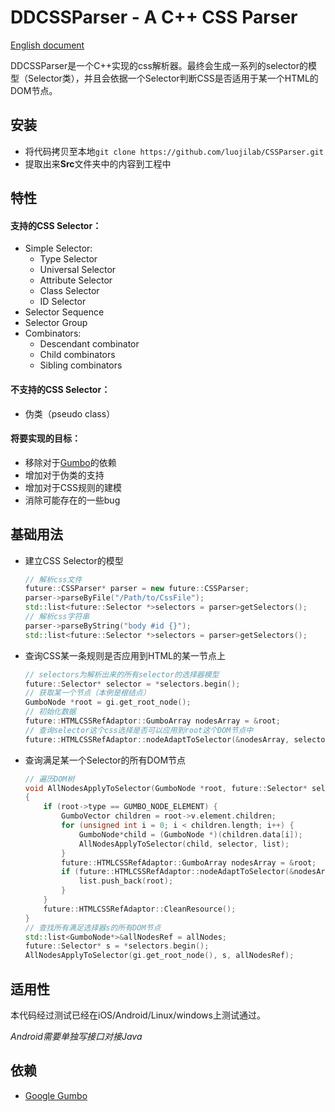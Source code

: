 # DDCSSParser - A C++ CSS Parser
[English document](./README-EN.md)

DDCSSParser是一个C++实现的css解析器。最终会生成一系列的selector的模型（Selector类），并且会依据一个Selector判断CSS是否适用于某一个HTML的DOM节点。

## 安装

* 将代码拷贝至本地`git clone https://github.com/luojilab/CSSParser.git`
* 提取出来**Src**文件夹中的内容到工程中

## 特性

#### 支持的CSS Selector：

* Simple Selector:
  * Type Selector
  * Universal Selector
  * Attribute Selector
  * Class Selector
  * ID Selector
* Selector Sequence
* Selector Group
* Combinators:
  * Descendant combinator
  * Child combinators
  * Sibling combinators

#### 不支持的CSS Selector：

* 伪类（pseudo class）

#### 将要实现的目标：

* 移除对于[Gumbo](https://github.com/google/gumbo-parser)的依赖
* 增加对于伪类的支持
* 增加对于CSS规则的建模
* 消除可能存在的一些bug

## 基础用法

* 建立CSS Selector的模型

  ```c++
  // 解析css文件
  future::CSSParser* parser = new future::CSSParser;
  parser->parseByFile("/Path/to/CssFile");
  std::list<future::Selector *>selectors = parser>getSelectors();
  // 解析css字符串
  parser->parseByString("body #id {}");
  std::list<future::Selector *>selectors = parser>getSelectors();
  ```

* 查询CSS某一条规则是否应用到HTML的某一节点上

  ```c++
  // selectors为解析出来的所有selector的选择器模型
  future::Selector* selector = *selectors.begin();
  // 获取某一个节点（本例是根结点）
  GumboNode *root = gi.get_root_node();
  // 初始化数据
  future::HTMLCSSRefAdaptor::GumboArray nodesArray = &root;
  // 查询selector这个css选择是否可以应用到root这个DOM节点中
  future::HTMLCSSRefAdaptor::nodeAdaptToSelector(&nodesArray, selector);
  ```

* 查询满足某一个Selector的所有DOM节点

  ```c++
  // 遍历DOM树
  void AllNodesApplyToSelector(GumboNode *root, future::Selector* selector, std::list<GumboNode *>&list)
  {
      if (root->type == GUMBO_NODE_ELEMENT) {
          GumboVector children = root->v.element.children;
          for (unsigned int i = 0; i < children.length; i++) {
              GumboNode*child = (GumboNode *)(children.data[i]);
              AllNodesApplyToSelector(child, selector, list);
          }
          future::HTMLCSSRefAdaptor::GumboArray nodesArray = &root;
          if (future::HTMLCSSRefAdaptor::nodeAdaptToSelector(&nodesArray, selector)) {
              list.push_back(root);
          }
      }
      future::HTMLCSSRefAdaptor::CleanResource();
  }
  // 查找所有满足选择器s的所有DOM节点
  std::list<GumboNode*>&allNodesRef = allNodes;
  future::Selector* s = *selectors.begin();
  AllNodesApplyToSelector(gi.get_root_node(), s, allNodesRef);
  ```

## 适用性

本代码经过测试已经在iOS/Android/Linux/windows上测试通过。

*Android需要单独写接口对接Java*


## 依赖

* [Google Gumbo](https://github.com/google/gumbo-parser)

